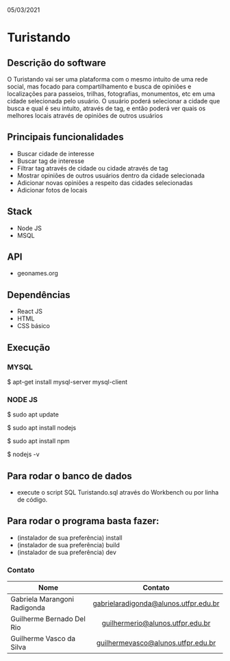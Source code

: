 05/03/2021

# Turistando
## Descrição do software
O Turistando vai ser uma plataforma com o mesmo intuito de uma rede social, mas focado para compartilhamento e busca de opiniões e localizações para passeios, trilhas, fotografias, monumentos, etc em uma cidade selecionada pelo usuário. O usuário poderá selecionar a cidade que busca e qual é seu intuito, através de tag, e então poderá ver quais os melhores locais através de opiniões de outros usuários


## Principais funcionalidades
- Buscar cidade de interesse
- Buscar tag de interesse
- Filtrar tag através de cidade ou cidade através de tag
- Mostrar opiniões de outros usuários dentro da cidade selecionada
- Adicionar novas opiniões a respeito das cidades selecionadas
- Adicionar fotos de locais


## Stack 
- Node JS
- MSQL


## API
- geonames.org


## Dependências 
- React JS
- HTML
- CSS básico


## Execução

### MYSQL
$ apt-get install mysql-server mysql-client


### NODE JS
$ sudo apt update

$ sudo apt install nodejs

$ sudo apt install npm

$ nodejs -v

## Para rodar o banco de dados
- execute o script SQL Turistando.sql através do Workbench ou por linha de código.

## Para rodar o programa basta fazer:

- (instalador de sua preferência) install
- (instalador de sua preferência) build
- (instalador de sua preferência) dev 



### Contato
| Nome                          | Contato                                |
| ----------------------------- |:--------------------------------------:| 
| Gabriela Marangoni Radigonda  | gabrielaradigonda@alunos.utfpr.edu.br  |
| Guilherme Bernado Del Rio     | guilhermerio@alunos.utfpr.edu.br       |  
| Guilherme Vasco da Silva      | guilhermevasco@alunos.utfpr.edu.br     |


